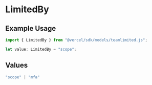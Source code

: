 # LimitedBy

## Example Usage

```typescript
import { LimitedBy } from "@vercel/sdk/models/teamlimited.js";

let value: LimitedBy = "scope";
```

## Values

```typescript
"scope" | "mfa"
```